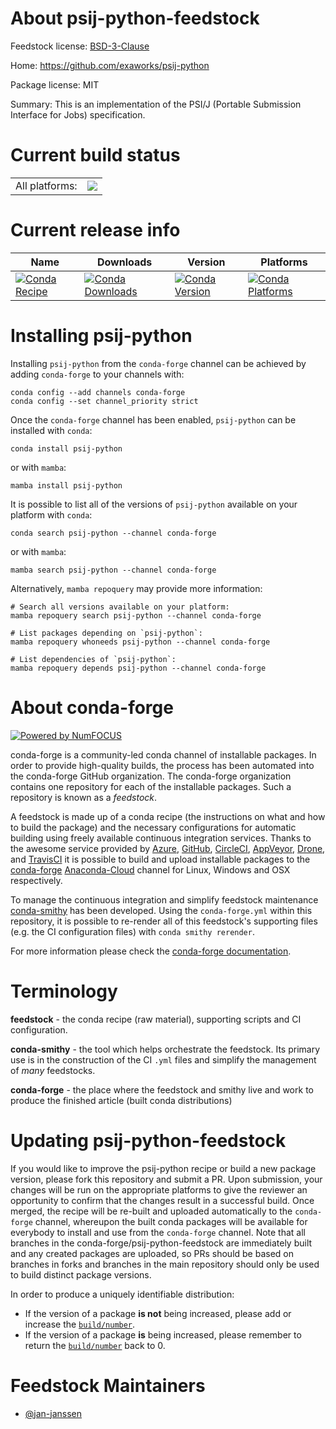About psij-python-feedstock
===========================

Feedstock license: [BSD-3-Clause](https://github.com/conda-forge/psij-python-feedstock/blob/main/LICENSE.txt)

Home: https://github.com/exaworks/psij-python

Package license: MIT

Summary: This is an implementation of the PSI/J (Portable Submission Interface for Jobs)         specification.

Current build status
====================


<table><tr><td>All platforms:</td>
    <td>
      <a href="https://dev.azure.com/conda-forge/feedstock-builds/_build/latest?definitionId=19534&branchName=main">
        <img src="https://dev.azure.com/conda-forge/feedstock-builds/_apis/build/status/psij-python-feedstock?branchName=main">
      </a>
    </td>
  </tr>
</table>

Current release info
====================

| Name | Downloads | Version | Platforms |
| --- | --- | --- | --- |
| [![Conda Recipe](https://img.shields.io/badge/recipe-psij--python-green.svg)](https://anaconda.org/conda-forge/psij-python) | [![Conda Downloads](https://img.shields.io/conda/dn/conda-forge/psij-python.svg)](https://anaconda.org/conda-forge/psij-python) | [![Conda Version](https://img.shields.io/conda/vn/conda-forge/psij-python.svg)](https://anaconda.org/conda-forge/psij-python) | [![Conda Platforms](https://img.shields.io/conda/pn/conda-forge/psij-python.svg)](https://anaconda.org/conda-forge/psij-python) |

Installing psij-python
======================

Installing `psij-python` from the `conda-forge` channel can be achieved by adding `conda-forge` to your channels with:

```
conda config --add channels conda-forge
conda config --set channel_priority strict
```

Once the `conda-forge` channel has been enabled, `psij-python` can be installed with `conda`:

```
conda install psij-python
```

or with `mamba`:

```
mamba install psij-python
```

It is possible to list all of the versions of `psij-python` available on your platform with `conda`:

```
conda search psij-python --channel conda-forge
```

or with `mamba`:

```
mamba search psij-python --channel conda-forge
```

Alternatively, `mamba repoquery` may provide more information:

```
# Search all versions available on your platform:
mamba repoquery search psij-python --channel conda-forge

# List packages depending on `psij-python`:
mamba repoquery whoneeds psij-python --channel conda-forge

# List dependencies of `psij-python`:
mamba repoquery depends psij-python --channel conda-forge
```


About conda-forge
=================

[![Powered by
NumFOCUS](https://img.shields.io/badge/powered%20by-NumFOCUS-orange.svg?style=flat&colorA=E1523D&colorB=007D8A)](https://numfocus.org)

conda-forge is a community-led conda channel of installable packages.
In order to provide high-quality builds, the process has been automated into the
conda-forge GitHub organization. The conda-forge organization contains one repository
for each of the installable packages. Such a repository is known as a *feedstock*.

A feedstock is made up of a conda recipe (the instructions on what and how to build
the package) and the necessary configurations for automatic building using freely
available continuous integration services. Thanks to the awesome service provided by
[Azure](https://azure.microsoft.com/en-us/services/devops/), [GitHub](https://github.com/),
[CircleCI](https://circleci.com/), [AppVeyor](https://www.appveyor.com/),
[Drone](https://cloud.drone.io/welcome), and [TravisCI](https://travis-ci.com/)
it is possible to build and upload installable packages to the
[conda-forge](https://anaconda.org/conda-forge) [Anaconda-Cloud](https://anaconda.org/)
channel for Linux, Windows and OSX respectively.

To manage the continuous integration and simplify feedstock maintenance
[conda-smithy](https://github.com/conda-forge/conda-smithy) has been developed.
Using the ``conda-forge.yml`` within this repository, it is possible to re-render all of
this feedstock's supporting files (e.g. the CI configuration files) with ``conda smithy rerender``.

For more information please check the [conda-forge documentation](https://conda-forge.org/docs/).

Terminology
===========

**feedstock** - the conda recipe (raw material), supporting scripts and CI configuration.

**conda-smithy** - the tool which helps orchestrate the feedstock.
                   Its primary use is in the construction of the CI ``.yml`` files
                   and simplify the management of *many* feedstocks.

**conda-forge** - the place where the feedstock and smithy live and work to
                  produce the finished article (built conda distributions)


Updating psij-python-feedstock
==============================

If you would like to improve the psij-python recipe or build a new
package version, please fork this repository and submit a PR. Upon submission,
your changes will be run on the appropriate platforms to give the reviewer an
opportunity to confirm that the changes result in a successful build. Once
merged, the recipe will be re-built and uploaded automatically to the
`conda-forge` channel, whereupon the built conda packages will be available for
everybody to install and use from the `conda-forge` channel.
Note that all branches in the conda-forge/psij-python-feedstock are
immediately built and any created packages are uploaded, so PRs should be based
on branches in forks and branches in the main repository should only be used to
build distinct package versions.

In order to produce a uniquely identifiable distribution:
 * If the version of a package **is not** being increased, please add or increase
   the [``build/number``](https://docs.conda.io/projects/conda-build/en/latest/resources/define-metadata.html#build-number-and-string).
 * If the version of a package **is** being increased, please remember to return
   the [``build/number``](https://docs.conda.io/projects/conda-build/en/latest/resources/define-metadata.html#build-number-and-string)
   back to 0.

Feedstock Maintainers
=====================

* [@jan-janssen](https://github.com/jan-janssen/)

